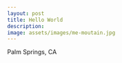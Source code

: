 ```yaml
---
layout: post
title: Hello World
description:
image: assets/images/me-moutain.jpg
---
```


Palm Springs, CA
